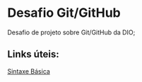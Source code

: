 # Desafio Git/GitHub
Desafio de projeto sobre Git/GitHub da DIO;

## Links úteis: 
[Sintaxe Básica](https://www.markdownguide.org/)
